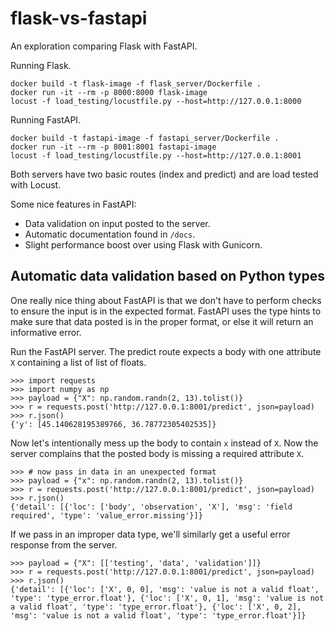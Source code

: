 # flask-vs-fastapi
An exploration comparing Flask with FastAPI.


Running Flask.
```
docker build -t flask-image -f flask_server/Dockerfile .
docker run -it --rm -p 8000:8000 flask-image
locust -f load_testing/locustfile.py --host=http://127.0.0.1:8000
```

Running FastAPI.
```
docker build -t fastapi-image -f fastapi_server/Dockerfile .
docker run -it --rm -p 8001:8001 fastapi-image
locust -f load_testing/locustfile.py --host=http://127.0.0.1:8001
```

Both servers have two basic routes (index and predict) and are load tested with Locust.

Some nice features in FastAPI:

- Data validation on input posted to the server.
- Automatic documentation found in `/docs`.
- Slight performance boost over using Flask with Gunicorn.

## Automatic data validation based on Python types

One really nice thing about FastAPI is that we don't have to perform checks to ensure the input is in the expected format. FastAPI uses the type hints to make sure that data posted is in the proper format, or else it will return an informative error. 

Run the FastAPI server. The predict route expects a body with one attribute `X` containing a list of list of floats. 

```
>>> import requests
>>> import numpy as np 
>>> payload = {"X": np.random.randn(2, 13).tolist()}
>>> r = requests.post('http://127.0.0.1:8001/predict', json=payload)
>>> r.json()
{'y': [45.140628195389766, 36.78772305402535]}
```

Now let's intentionally mess up the body to contain `x` instead of `X`. Now the server complains that the posted body is missing a required attribute `X`. 

```
>>> # now pass in data in an unexpected format
>>> payload = {"x": np.random.randn(2, 13).tolist()}
>>> r = requests.post('http://127.0.0.1:8001/predict', json=payload)
>>> r.json()
{'detail': [{'loc': ['body', 'observation', 'X'], 'msg': 'field required', 'type': 'value_error.missing'}]}
```

If we pass in an improper data type, we'll similarly get a useful error response from the server.

```
>>> payload = {"X": [['testing', 'data', 'validation']]}
>>> r = requests.post('http://127.0.0.1:8001/predict', json=payload)
>>> r.json()
{'detail': [{'loc': ['X', 0, 0], 'msg': 'value is not a valid float', 'type': 'type_error.float'}, {'loc': ['X', 0, 1], 'msg': 'value is not a valid float', 'type': 'type_error.float'}, {'loc': ['X', 0, 2], 'msg': 'value is not a valid float', 'type': 'type_error.float'}]}
```
